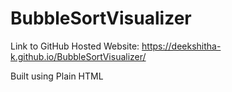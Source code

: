 # BubbleSortVisualizer

Link to GitHub Hosted Website: https://deekshitha-k.github.io/BubbleSortVisualizer/

Built using Plain HTML
